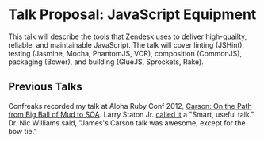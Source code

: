 # Talk Proposal: JavaScript Equipment

This talk will describe the tools that Zendesk uses to deliver high-quailty,
reliable, and maintainable JavaScript. The talk will cover linting (JSHint),
testing (Jasmine, Mocha, PhantomJS, VCR), composition (CommonJS), packaging
(Bower), and building (GlueJS, Sprockets, Rake).

## Previous Talks

Confreaks recorded my talk at Aloha Ruby Conf 2012,
[Carson: On the Path from Big Ball of Mud to SOA](http://confreaks.com/videos/1234).
Larry Staton Jr. [called it](https://twitter.com/statonjr/status/255464588466872320)
a "Smart, useful talk." Dr. Nic Williams said, "James's Carson talk was awesome,
except for the bow tie."
